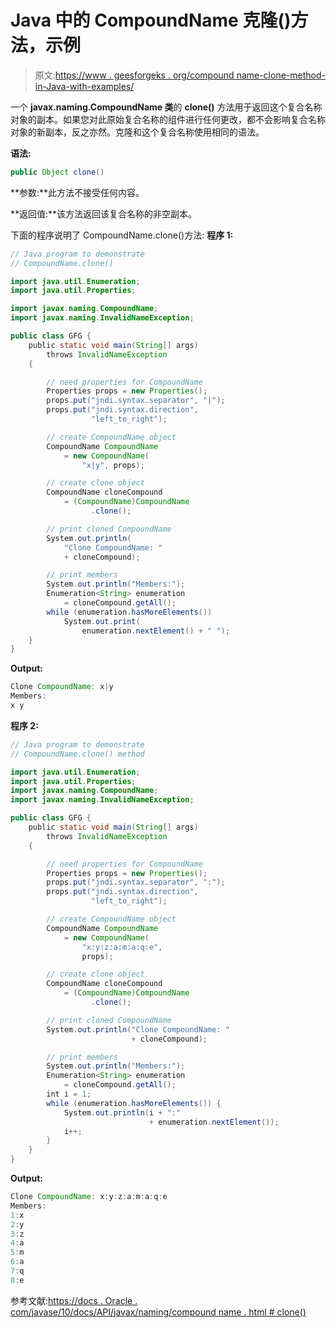 # Java 中的 CompoundName 克隆()方法，示例

> 原文:[https://www . geesforgeks . org/compound name-clone-method-in-Java-with-examples/](https://www.geeksforgeeks.org/compoundname-clone-method-in-java-with-examples/)

一个 **javax.naming.CompoundName 类**的 **clone()** 方法用于返回这个复合名称对象的副本。如果您对此原始复合名称的组件进行任何更改，都不会影响复合名称对象的新副本，反之亦然。克隆和这个复合名称使用相同的语法。

**语法:**

```java
public Object clone()

```

**参数:**此方法不接受任何内容。

**返回值:**该方法返回该复合名称的非空副本。

下面的程序说明了 CompoundName.clone()方法:
**程序 1:**

```java
// Java program to demonstrate
// CompoundName.clone()

import java.util.Enumeration;
import java.util.Properties;

import javax.naming.CompoundName;
import javax.naming.InvalidNameException;

public class GFG {
    public static void main(String[] args)
        throws InvalidNameException
    {

        // need properties for CompoundName
        Properties props = new Properties();
        props.put("jndi.syntax.separator", "|");
        props.put("jndi.syntax.direction",
                  "left_to_right");

        // create CompoundName object
        CompoundName CompoundName
            = new CompoundName(
                "x|y", props);

        // create clone object
        CompoundName cloneCompound
            = (CompoundName)CompoundName
                  .clone();

        // print cloned CompoundName
        System.out.println(
            "Clone CompoundName: "
            + cloneCompound);

        // print members
        System.out.println("Members:");
        Enumeration<String> enumeration
            = cloneCompound.getAll();
        while (enumeration.hasMoreElements())
            System.out.print(
                enumeration.nextElement() + " ");
    }
}
```

**Output:**

```java
Clone CompoundName: x|y
Members:
x y

```

**程序 2:**

```java
// Java program to demonstrate
// CompoundName.clone() method

import java.util.Enumeration;
import java.util.Properties;
import javax.naming.CompoundName;
import javax.naming.InvalidNameException;

public class GFG {
    public static void main(String[] args)
        throws InvalidNameException
    {

        // need properties for CompoundName
        Properties props = new Properties();
        props.put("jndi.syntax.separator", ":");
        props.put("jndi.syntax.direction",
                  "left_to_right");

        // create CompoundName object
        CompoundName CompoundName
            = new CompoundName(
                "x:y:z:a:m:a:q:e",
                props);

        // create clone object
        CompoundName cloneCompound
            = (CompoundName)CompoundName
                  .clone();

        // print cloned CompoundName
        System.out.println("Clone CompoundName: "
                           + cloneCompound);

        // print members
        System.out.println("Members:");
        Enumeration<String> enumeration
            = cloneCompound.getAll();
        int i = 1;
        while (enumeration.hasMoreElements()) {
            System.out.println(i + ":"
                               + enumeration.nextElement());
            i++;
        }
    }
}
```

**Output:**

```java
Clone CompoundName: x:y:z:a:m:a:q:e
Members:
1:x
2:y
3:z
4:a
5:m
6:a
7:q
8:e

```

参考文献:[https://docs . Oracle . com/javase/10/docs/API/javax/naming/compound name . html # clone()](https://docs.oracle.com/javase/10/docs/api/javax/naming/CompoundName.html#clone())